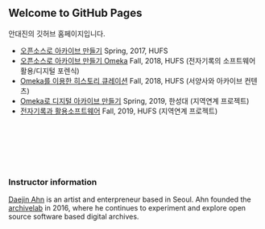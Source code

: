 ## Welcome to GitHub Pages

안대진의 깃허브 홈페이지입니다.
- [오픈소스로 아카이브 만들기](https://ahhn.github.io/oss)  Spring, 2017, HUFS
- [오픈소스로 아카이브 만들기 Omeka](https://ahhn.github.io/2018Omeka)  Fall, 2018, HUFS (전자기록의 소프트웨어 활용/디지털 포렌식)
- [Omeka를 이용한 히스토리 큐레이션](https://ahhn.github.io/2018Omeka2)  Fall, 2018, HUFS (서양사와 아카이브 컨텐츠)
- [Omeka로 디지털 아카이브 만들기](https://ahhn.github.io/2019Omeka)  Spring, 2019, 한성대 (지역연계 프로젝트)
- [전자기록과 활용소프트웨어](https://ahhn.github.io/2019oss)  Fall, 2019, HUFS (지역연계 프로젝트)




<br><br><br><br><br>

### Instructor information
 
[Daejin Ahn](https://www.instagram.com/djahhn/) is an artist and enterpreneur based in Seoul. Ahn founded the [archivelab](http://archivelab.co.kr) in 2016, where he continues to experiment and explore open source software based digital archives.
